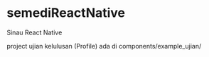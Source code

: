# semediReactNative
Sinau React Native


project ujian kelulusan (Profile) ada di components/example_ujian/
